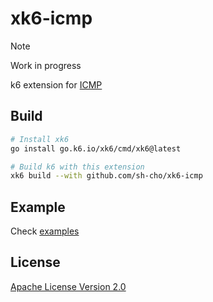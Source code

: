 # xk6-icmp

> [!NOTE]
> Work in progress

k6 extension for [ICMP](https://en.wikipedia.org/wiki/Internet_Control_Message_Protocol)

## Build
```sh
# Install xk6
go install go.k6.io/xk6/cmd/xk6@latest

# Build k6 with this extension
xk6 build --with github.com/sh-cho/xk6-icmp
```

## Example
Check [examples](examples/)

## License
[Apache License Version 2.0](LICENSE)
